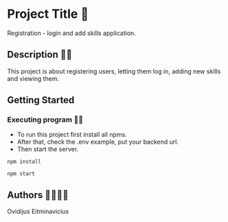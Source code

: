 # Project Title 🚩

Registration - login and add skills application.

## Description 📃📃

This project is about registering users, letting them log in, adding new skills and viewing them.

## Getting Started

### Executing program 🚀🚀

- To run this project first install all npms.
- After that, check the .env example, put your backend url.
- Then start the server.

```
npm install
```

```
npm start
```

## Authors 👨‍👩‍👧‍👦

Ovidijus Eitminavicius
